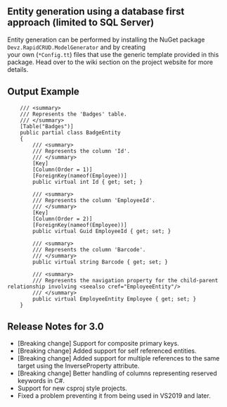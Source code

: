 ## Entity generation using a database first approach (limited to SQL Server)

Entity generation can be performed by installing the NuGet package ``Devz.RapidCRUD.ModelGenerator`` and by creating  
your own (``*Config.tt``) files that use the generic template provided in this package. 
Head over to the wiki section on the project website for more details.


## Output Example

```
    /// <summary>
    /// Represents the 'Badges' table.
    /// </summary>
    [Table("Badges")]
    public partial class BadgeEntity
    {
        /// <summary>
        /// Represents the column 'Id'.
        /// </summary>
        [Key]
        [Column(Order = 1)]
        [ForeignKey(nameof(Employee))]
        public virtual int Id { get; set; }

        /// <summary>
        /// Represents the column 'EmployeeId'.
        /// </summary>
        [Key]
        [Column(Order = 2)]
        [ForeignKey(nameof(Employee))]
        public virtual Guid EmployeeId { get; set; }

        /// <summary>
        /// Represents the column 'Barcode'.
        /// </summary>
        public virtual string Barcode { get; set; }

        /// <summary>
        /// Represents the navigation property for the child-parent relationship involving <seealso cref="EmployeeEntity"/>
        /// </summary>
        public virtual EmployeeEntity Employee { get; set; }
    }

```

## Release Notes for 3.0
- [Breaking change] Support for composite primary keys.
- [Breaking change] Added support for self referenced entities.
- [Breaking change] Added support for multiple references to the same target using the InverseProperty attribute.
- [Breaking change] Better handling of columns representing reserved keywords in C#.
- Support for new csproj style projects.
- Fixed a problem preventing it from being used in VS2019 and later.

